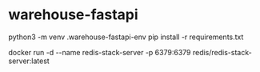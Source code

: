 # warehouse-fastapi

python3 -m venv .warehouse-fastapi-env
pip install -r requirements.txt

docker run -d --name redis-stack-server -p 6379:6379 redis/redis-stack-server:latest

